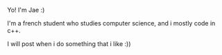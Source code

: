 Yo! I'm Jae :)

I'm a french student who studies computer science, and i mostly code in c++.

I will post when i do something that i like :))
